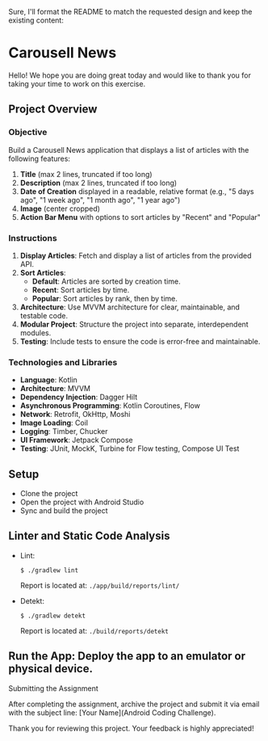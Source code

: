Sure, I'll format the README to match the requested design and keep the existing content:

# Carousell News

Hello! We hope you are doing great today and would like to thank you for taking your time to work on this exercise.

## Project Overview

### Objective

Build a Carousell News application that displays a list of articles with the following features:

1. **Title** (max 2 lines, truncated if too long)
2. **Description** (max 2 lines, truncated if too long)
3. **Date of Creation** displayed in a readable, relative format (e.g., "5 days ago", "1 week ago", "1 month ago", "1 year ago")
4. **Image** (center cropped)
5. **Action Bar Menu** with options to sort articles by "Recent" and "Popular"

### Instructions

1. **Display Articles**: Fetch and display a list of articles from the provided API.
2. **Sort Articles**:
    - **Default**: Articles are sorted by creation time.
    - **Recent**: Sort articles by time.
    - **Popular**: Sort articles by rank, then by time.
3. **Architecture**: Use MVVM architecture for clear, maintainable, and testable code.
4. **Modular Project**: Structure the project into separate, interdependent modules.
5. **Testing**: Include tests to ensure the code is error-free and maintainable.

### Technologies and Libraries

- **Language**: Kotlin
- **Architecture**: MVVM
- **Dependency Injection**: Dagger Hilt
- **Asynchronous Programming**: Kotlin Coroutines, Flow
- **Network**: Retrofit, OkHttp, Moshi
- **Image Loading**: Coil
- **Logging**: Timber, Chucker
- **UI Framework**: Jetpack Compose
- **Testing**: JUnit, MockK, Turbine for Flow testing, Compose UI Test

## Setup

- Clone the project
- Open the project with Android Studio
- Sync and build the project

## Linter and Static Code Analysis

- Lint:

  ```
  $ ./gradlew lint
  ```

  Report is located at: `./app/build/reports/lint/`

- Detekt:

  ```
  $ ./gradlew detekt
  ```

  Report is located at: `./build/reports/detekt`

## Run the App: Deploy the app to an emulator or physical device.

Submitting the Assignment

After completing the assignment, archive the project and submit it via email with the subject line: [Your Name](Android Coding Challenge).

Thank you for reviewing this project. Your feedback is highly appreciated!